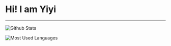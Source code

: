 # Hi! I am Yiyi
---

![Github Stats](https://github-readme-stats.vercel.app/api?username=rainerino&show_icons=true&count_private=true&theme=vue-dark)

![Most Used Languages](https://github-readme-stats.vercel.app/api/top-langs/?username=rainerino&layout=compact&langs_count=10&hide=qml,qmake&theme=vue-dark)
